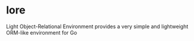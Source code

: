 # lore
Light Object-Relational Environment provides a very simple and lightweight ORM-like environment for Go
